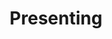 ---
title: Presenting
description: |-
  IEEE Haptics Symposium offers several ways to present your work.

  ![](/img/demos-thumb.png)
image: /img/bg11.jpg
---